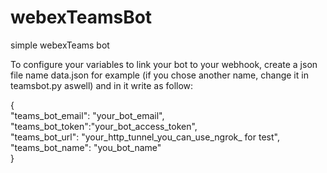 # webexTeamsBot
simple webexTeams bot

To configure your variables to link your bot to your webhook,
 create a json file name data.json for example (if you chose
 another name, change it in teamsbot.py aswell) and in it
 write as follow:
 
 {<br>
  "teams_bot_email":  "your_bot_email",<br>
  "teams_bot_token":"your_bot_access_token",<br>
  "teams_bot_url": "your_http_tunnel_you_can_use_ngrok_
  for test",<br>
  "teams_bot_name": "you_bot_name"<br>
}

